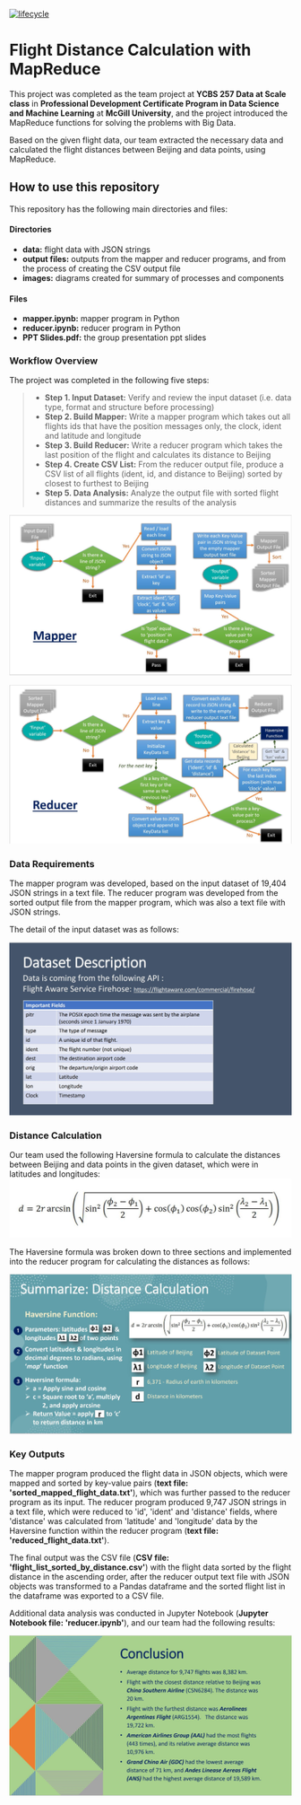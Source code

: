 [![lifecycle](https://img.shields.io/badge/lifecycle-experimental-orange.svg)](https://www.tidyverse.org/lifecycle/#experimental)

# Flight Distance Calculation with MapReduce

This project was completed as the team project at __YCBS 257 Data at Scale class__ in __Professional Development Certificate Program in Data Science and Machine Learning__ at __McGill University__, and the project introduced the MapReduce functions for solving the problems with Big Data. 

Based on the given flight data, our team extracted the necessary data and calculated the flight distances between Beijing and data points, using MapReduce.

## How to use this repository

This repository has the following main directories and files:

#### __Directories__
* __data:__ flight data with JSON strings
* __output files:__ outputs from the mapper and reducer programs, and from the process of creating the CSV output file
* __images:__ diagrams created for summary of processes and components

#### __Files__
* __mapper.ipynb:__ mapper program in Python
* __reducer.ipynb:__ reducer program in Python
* __PPT Slides.pdf:__ the group presentation ppt slides

### Workflow Overview

The project was completed in the following five steps:
  > * __Step 1. Input Dataset:__ Verify and review the input dataset (i.e. data type, format and structure before processing)
  > * __Step 2. Build Mapper:__ Write a mapper program which takes out all flights ids that have the position messages only, the clock, ident and latitude and longitude
  > * __Step 3. Build Reducer:__ Write a reducer program which takes the last position of the flight and calculates its distance to Beijing
  > * __Step 4. Create CSV List:__ From the reducer output file, produce a CSV list of all flights (ident, id, and distance to Beijing) sorted by closest to furthest to Beijing
  > * __Step 5. Data Analysis:__ Analyze the output file with sorted flight distances and summarize the results of the analysis

![mapper](https://github.com/Nicole-Hong/Flight_Distance_Calculation_with_MapReduce/blob/main/images/mapper.JPG)

![reducer](https://github.com/Nicole-Hong/Flight_Distance_Calculation_with_MapReduce/blob/main/images/reducer.JPG)

### Data Requirements

The mapper program was developed, based on the input dataset of 19,404 JSON strings in a text file. The reducer program was developed from the sorted output file from the mapper program, which was also a text file with JSON strings.

The detail of the input dataset was as follows:

![dataset](https://github.com/Nicole-Hong/Flight_Distance_Calculation_with_MapReduce/blob/main/images/dataset.JPG)

### Distance Calculation

Our team used the following Haversine formula to calculate the distances between Beijing and data points in the given dataset, which were in latitudes and longitudes:
![formula](https://github.com/Nicole-Hong/Flight_Distance_Calculation_with_MapReduce/blob/main/images/haversine.JPG)

The Haversine formula was broken down to three sections and implemented into the reducer program for calculating the distances as follows:

![haversine_details](https://github.com/Nicole-Hong/Flight_Distance_Calculation_with_MapReduce/blob/main/images/haversine_details.JPG)

### Key Outputs

The mapper program produced the flight data in JSON objects, which were mapped and sorted by key-value pairs (__text file: 'sorted_mapped_flight_data.txt'__), which was further passed to the reducer program as its input. The reducer program produced 9,747 JSON strings in a text file, which were reduced to 'id', 'ident' and 'distance' fields, where 'distance' was calculated from 'latitude' and 'longitude' data by the Haversine function within the reducer program (__text file: 'reduced_flight_data.txt'__).  

The final output was the CSV file (__CSV file: 'flight_list_sorted_by_distance.csv'__) with the flight data sorted by the flight distance in the ascending order, after the reducer output text file with JSON objects was transformed to a Pandas dataframe and the sorted flight list in the dataframe was exported to a CSV file.

Additional data analysis was conducted in Jupyter Notebook (__Jupyter Notebook file: 'reducer.ipynb'__), and our team had the following results:

![summary](https://github.com/Nicole-Hong/Flight_Distance_Calculation_with_MapReduce/blob/main/images/summary.JPG)



